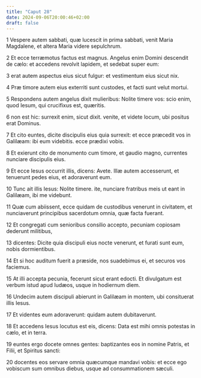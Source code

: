```yaml
---
title: "Caput 28"
date: 2024-09-06T20:00:46+02:00
draft: false
---
```



1 Vespere autem sabbati, quæ lucescit in prima sabbati, venit Maria Magdalene, et altera Maria videre sepulchrum.

2 Et ecce terræmotus factus est magnus. Angelus enim Domini descendit de cælo: et accedens revolvit lapidem, et sedebat super eum:

3 erat autem aspectus eius sicut fulgur: et vestimentum eius sicut nix.

4 Præ timore autem eius exterriti sunt custodes, et facti sunt velut mortui.

5 Respondens autem angelus dixit mulieribus: Nolite timere vos: scio enim, quod Iesum, qui crucifixus est, quæritis.

6 non est hic: surrexit enim, sicut dixit. venite, et videte locum, ubi positus erat Dominus.

7 Et cito euntes, dicite discipulis eius quia surrexit: et ecce præcedit vos in Galilæam: ibi eum videbitis. ecce prædixi vobis.

8 Et exierunt cito de monumento cum timore, et gaudio magno, currentes nunciare discipulis eius.

9 Et ecce Iesus occurrit illis, dicens: Avete. Illæ autem accesserunt, et tenuerunt pedes eius, et adoraverunt eum.

10 Tunc ait illis Iesus: Nolite timere. ite, nunciare fratribus meis ut eant in Galilæam, ibi me videbunt.

11 Quæ cum abiissent, ecce quidam de custodibus venerunt in civitatem, et nunciaverunt principibus sacerdotum omnia, quæ facta fuerant.

12 Et congregati cum senioribus consilio accepto, pecuniam copiosam dederunt militibus,

13 dicentes: Dicite quia discipuli eius nocte venerunt, et furati sunt eum, nobis dormientibus.

14 Et si hoc auditum fuerit a præside, nos suadebimus ei, et securos vos faciemus.

15 At illi accepta pecunia, fecerunt sicut erant edocti. Et divulgatum est verbum istud apud Iudæos, usque in hodiernum diem.

16 Undecim autem discipuli abierunt in Galilæam in montem, ubi consituerat illis Iesus.

17 Et videntes eum adoraverunt: quidam autem dubitaverunt.

18 Et accedens Iesus locutus est eis, dicens: Data est mihi omnis potestas in cælo, et in terra.

19 euntes ergo docete omnes gentes: baptizantes eos in nomine Patris, et Filii, et Spiritus sancti:

20 docentes eos servare omnia quæcumque mandavi vobis: et ecce ego vobiscum sum omnibus diebus, usque ad consummationem sæculi.

